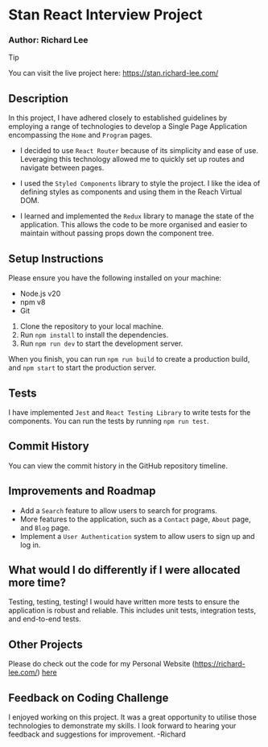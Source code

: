 # Stan React Interview Project

### Author: Richard Lee

> [!TIP]
> You can visit the live project here: https://stan.richard-lee.com/

## Description

In this project, I have adhered closely to established guidelines by employing a range of technologies to develop a Single Page Application encompassing the `Home` and `Program` pages.

- I decided to use `React Router` because of its simplicity and ease of use. Leveraging this technology allowed me to quickly set up routes and navigate between pages.

- I used the `Styled Components` library to style the project. I like the idea of defining styles as components and using them in the Reach Virtual DOM.

- I learned and implemented the `Redux` library to manage the state of the application. This allows the code to be more organised and easier to maintain without passing props down the component tree.

## Setup Instructions

Please ensure you have the following installed on your machine:

- Node.js v20
- npm v8
- Git

1. Clone the repository to your local machine.
2. Run `npm install` to install the dependencies.
3. Run `npm run dev` to start the development server.

When you finish, you can run `npm run build` to create a production build, and `npm start` to start the production server.

## Tests

I have implemented `Jest` and `React Testing Library` to write tests for the components. You can run the tests by running `npm run test`.

## Commit History

You can view the commit history in the GitHub repository timeline.

## Improvements and Roadmap

- Add a `Search` feature to allow users to search for programs.
- More features to the application, such as a `Contact` page, `About` page, and `Blog` page.
- Implement a `User Authentication` system to allow users to sign up and log in.

## What would I do differently if I were allocated more time?

Testing, testing, testing! I would have written more tests to ensure the application is robust and reliable. This includes unit tests, integration tests, and end-to-end tests.

## Other Projects

Please do check out the code for my Personal Website (https://richard-lee.com/) [here](https://github.com/richard875/Richard-Website)

## Feedback on Coding Challenge

I enjoyed working on this project. It was a great opportunity to utilise those technologies to demonstrate my skills. I look forward to hearing your feedback and suggestions for improvement. -Richard
